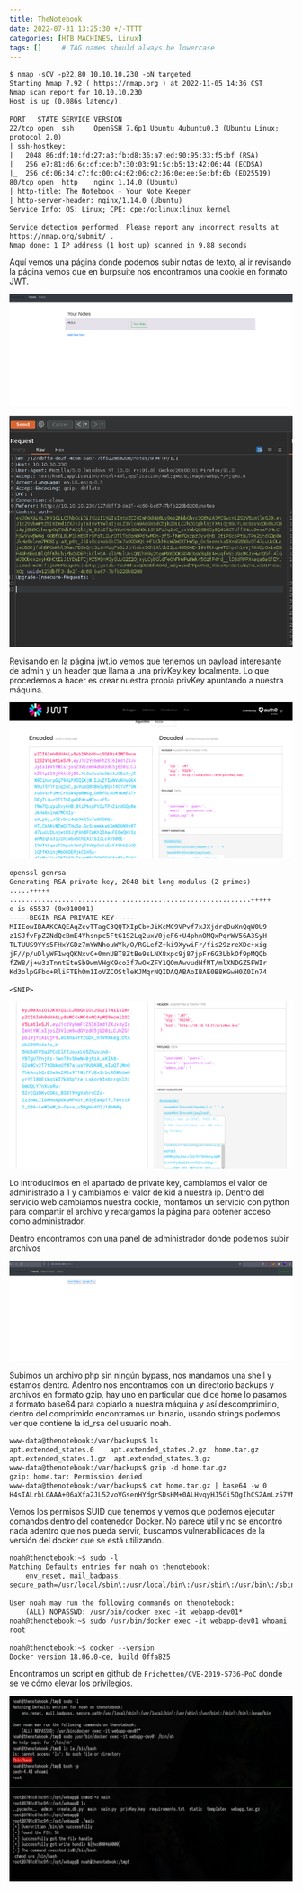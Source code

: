 ```yaml
---
title: TheNotebook
date: 2022-07-31 13:25:30 +/-TTTT
categories: [HTB MACHINES, Linux]
tags: []     # TAG names should always be lowercase
---
```


```shell
$ nmap -sCV -p22,80 10.10.10.230 -oN targeted
Starting Nmap 7.92 ( https://nmap.org ) at 2022-11-05 14:36 CST
Nmap scan report for 10.10.10.230
Host is up (0.086s latency).

PORT   STATE SERVICE VERSION
22/tcp open  ssh     OpenSSH 7.6p1 Ubuntu 4ubuntu0.3 (Ubuntu Linux; protocol 2.0)
| ssh-hostkey: 
|   2048 86:df:10:fd:27:a3:fb:d8:36:a7:ed:90:95:33:f5:bf (RSA)
|   256 e7:81:d6:6c:df:ce:b7:30:03:91:5c:b5:13:42:06:44 (ECDSA)
|_  256 c6:06:34:c7:fc:00:c4:62:06:c2:36:0e:ee:5e:bf:6b (ED25519)
80/tcp open  http    nginx 1.14.0 (Ubuntu)
|_http-title: The Notebook - Your Note Keeper
|_http-server-header: nginx/1.14.0 (Ubuntu)
Service Info: OS: Linux; CPE: cpe:/o:linux:linux_kernel

Service detection performed. Please report any incorrect results at https://nmap.org/submit/ .
Nmap done: 1 IP address (1 host up) scanned in 9.88 seconds
```
Aquí vemos una página donde podemos subir notas de texto, al ir revisando la página vemos que en burpsuite nos encontramos una cookie en formato JWT.

![imagen1](/assets/images/thenotebook/thenotebook1.png)

![imagen2](/assets/images/thenotebook/thenotebook2.png)

Revisando en la página jwt.io vemos que tenemos un payload interesante de admin y un header que llama a una privKey.key localmente. Lo que procedemos a hacer es crear nuestra propia privKey 
apuntando a nuestra máquina.

![imagen3](/assets/images/thenotebook/thenotebook3.png)

```shell
openssl genrsa
Generating RSA private key, 2048 bit long modulus (2 primes)
.....+++++
............................................................+++++
e is 65537 (0x010001)
-----BEGIN RSA PRIVATE KEY-----
MIIEowIBAAKCAQEAqZcvTTagC3QQTXIpCb+JiKcMC9VPvf7xJXjdrqDuXnQqW0U9
z1SJfvFpZ2NdQcBmE4Yhsnpc5FtG1S2Lq2uxV0jeF6+U4phnOMQxPqrWV56A3SyH
TLTUUS9YYs5FHxYGDz7mYWNhouWYk/O/RGLefZ+ki9XywiFr/fis29zreXDc+xig
jF//p/uDlyWF1wqQKNxvC+0mnUBT8ZtBe9sLNX8xpc9j87jpFr6G3LbkOf9pMQQb
fZW8/j+w3zTnntEteSb9wmVHgK9co3f7wOxZFY1QOmAwvudHfNT/mlXNDGZ5FWIr
Kd3olpGFbo+RliFTEhOm1IoVZCOStleKJMqrNQIDAQABAoIBAE0B8KGwH0Z0In74

<SNIP>
```
![imagen4](/assets/images/thenotebook/thenotebook4.png)

Lo introducimos en el apartado de private key, cambiamos el valor de administrado a 1 y cambiamos el valor de kid a nuestra ip. Dentro del servicio web cambiamos nuestra cookie, montamos un servicio
con python para compartir el archivo y recargamos la página para obtener acceso como administrador.

Dentro encontramos con una panel de administrador donde podemos subir archivos

![imagen5](/assets/images/thenotebook/thenotebook5.png)

Subimos un archivo php sin ningún bypass, nos mandamos una shell y estamos dentro. Adentro nos encontramos con un directorio backups y archivos en formato gzip, hay uno en particular que dice home
lo pasamos a formato base64 para copiarlo a nuestra máquina y así descomprimirlo, dentro del comprimido encontramos un binario, usando strings podemos ver que contiene la id_rsa del usuario 
noah.

```shell
www-data@thenotebook:/var/backups$ ls
apt.extended_states.0	 apt.extended_states.2.gz  home.tar.gz
apt.extended_states.1.gz  apt.extended_states.3.gz
www-data@thenotebook:/var/backups$ gzip -d home.tar.gz 
gzip: home.tar: Permission denied
www-data@thenotebook:/var/backups$ cat home.tar.gz | base64 -w 0
H4sIALrbLGAAA+06aXfa2JL52voVGsenHYdgrSDsHM+0ALHvqyHJ5Gi5QgIhCS2AmLz57VNXAhucdKd7XpbzXlPn2Ei
```
Vemos los permisos SUID que tenemos y vemos que podemos ejecutar comandos dentro del contenedor Docker. No parece útil y no se encontró nada adentro que nos pueda servir, buscamos vulnerabilidades
de la versión del docker que se está utilizando.

```shell
noah@thenotebook:~$ sudo -l
Matching Defaults entries for noah on thenotebook:
    env_reset, mail_badpass, secure_path=/usr/local/sbin\:/usr/local/bin\:/usr/sbin\:/usr/bin\:/sbin\:/bin\:/snap/bin

User noah may run the following commands on thenotebook:
    (ALL) NOPASSWD: /usr/bin/docker exec -it webapp-dev01*
noah@thenotebook:~$ sudo /usr/bin/docker exec -it webapp-dev01 whoami
root

noah@thenotebook:~$ docker --version
Docker version 18.06.0-ce, build 0ffa825
```
Encontramos un script en github de `Frichetten/CVE-2019-5736-PoC` donde se ve cómo elevar los privilegios.

![imagen6](/assets/images/thenotebook/thenotebook6.png)
